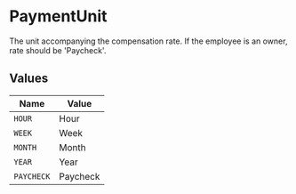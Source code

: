 # PaymentUnit

The unit accompanying the compensation rate. If the employee is an owner, rate should be 'Paycheck'.


## Values

| Name       | Value      |
| ---------- | ---------- |
| `HOUR`     | Hour       |
| `WEEK`     | Week       |
| `MONTH`    | Month      |
| `YEAR`     | Year       |
| `PAYCHECK` | Paycheck   |